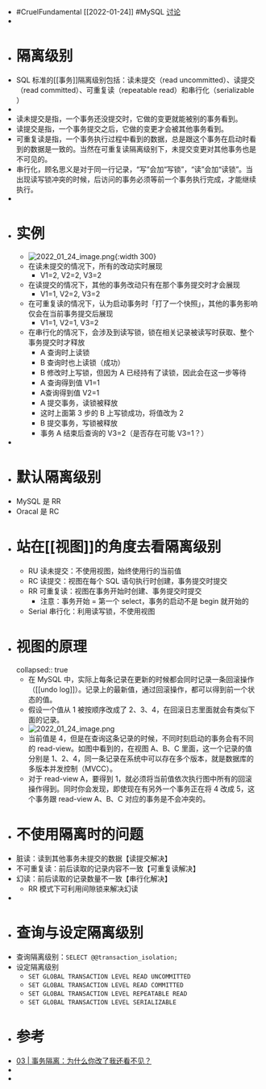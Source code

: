 - #CruelFundamental [[2022-01-24]] #MySQL [讨论](https://github.com/Monsooooon/CruelFundamental/tree/main/homework/202201/24)
-
- # 隔离级别
- SQL 标准的[[事务]]隔离级别包括：读未提交（read uncommitted）、读提交（read committed）、可重复读（repeatable read）和串行化（serializable ）
-
- 读未提交是指，一个事务还没提交时，它做的变更就能被别的事务看到。
- 读提交是指，一个事务提交之后，它做的变更才会被其他事务看到。
- 可重复读是指，一个事务执行过程中看到的数据，总是跟这个事务在启动时看到的数据是一致的。当然在可重复读隔离级别下，未提交变更对其他事务也是不可见的。
- 串行化，顾名思义是对于同一行记录，“写”会加“写锁”，“读”会加“读锁”。当出现读写锁冲突的时候，后访问的事务必须等前一个事务执行完成，才能继续执行。
-
- # 实例
	- ![2022_01_24_image.png](https://cdn.logseq.com/%2Fa738fab4-25bd-41b0-bb53-62a3b83356f256d0c0bf-e879-406d-aaa3-afc96619132f2022_01_24_image.png?Expires=4796634751&Signature=DLRNB8YNNO4QIbAuPZR0~1PobuBnrH8uOZRhOiJ7Tc1VuPuBF34HiUMYtGHTI4L5TF42JUbBHG0YkPIDnevXQ1gG8aMCipOHCAXOBhD7SFPwKnIenoMZyCf8NARCuOFqgF77whbUruMnM6i7giH4e4b49132tM4nFZs6JWdd8ljR8Gsii5oYCoslSiYa4jge6GEiAw6c2-0oxNsQXraJu8n4Fe9OwWvPhfwZDotXWR08znyqTRFxuMhjB0bzXcFAhB8uovCXm85ZJ4tGTMDOuygWsJ0Q5wADy~0iK789Zup7sWPrQnsdWAH9WNcTKMLwKkXi3Huf~UmXC-~nhou-xA__&Key-Pair-Id=APKAJE5CCD6X7MP6PTEA){:width 300}
	- 在读未提交的情况下，所有的改动实时展现
		- V1=2, V2=2, V3=2
	- 在读提交的情况下，其他的事务改动只有在那个事务提交时才会展现
		- V1=1, V2=2, V3=2
	- 在可重复读的情况下，认为启动事务时「打了一个快照」，其他的事务影响仅会在当前事务提交后展现
		- V1=1, V2=1, V3=2
	- 在串行化的情况下，会涉及到读写锁，锁在相关记录被读写时获取、整个事务提交时才释放
		- A 查询时上读锁
		- B 查询时也上读锁（成功）
		- B 修改时上写锁，但因为 A 已经持有了读锁，因此会在这一步等待
		- A 查询得到值 V1=1
		- A查询得到值 V2=1
		- A 提交事务，读锁被释放
		- 这时上面第 3 步的 B 上写锁成功，将值改为 2
		- B 提交事务，写锁被释放
		- 事务 A 结束后查询的 V3=2（是否存在可能 V3=1？）
-
- # 默认隔离级别
- MySQL 是 RR
- Oracal 是 RC
- # 站在[[视图]]的角度去看隔离级别
	- RU 读未提交：不使用视图，始终使用行的当前值
	- RC 读提交：视图在每个 SQL 语句执行时创建，事务提交时提交
	- RR 可重复读：视图在事务开始时创建、事务提交时提交
		- 注意：事务开始 = 第一个 select，事务的启动不是 begin 就开始的
	- Serial 串行化：利用读写锁，不使用视图
- # 视图的原理
  collapsed:: true
	- 在 MySQL 中，实际上每条记录在更新的时候都会同时记录一条回滚操作（[[undo log]]）。记录上的最新值，通过回滚操作，都可以得到前一个状态的值。
	- 假设一个值从 1 被按顺序改成了 2、3、4，在回滚日志里面就会有类似下面的记录。
	- ![2022_01_24_image.png](https://cdn.logseq.com/%2Fa738fab4-25bd-41b0-bb53-62a3b83356f2f5ab665e-2f19-480e-95f3-573b809021df2022_01_24_image.png?Expires=4796635963&Signature=IkmxTjlXniDK6SUMQFQCv3DLBGUmR42HaGpdqZDvVKSAiPiQImPILSANp~-PsqAjd6ZpFy3fmWBjhYnkeoMZOWnmCy6aHsHOVYKCCNttGwoT63j~3erA2HT51dvZJyU1Kgbnmpe2xe8O8rRBffQ8fWV9Zcit9DK-fC~mcL5cR2cICCQCfYEYMXwQw7BBGgK3sSjKHMyuoa7nxaq~e8nbE1S3OWtiNucPniLfkq6fosnjyfHUX2W2lL65b4Pw7oALwUUzF8bTMBpvCePitsk40yd~G2ms~38XDzYqF2QiyTgdqIADkByjFMixo48TxVL1rE9-GMks7i5UEklfeeUorg__&Key-Pair-Id=APKAJE5CCD6X7MP6PTEA)
	- 当前值是 4，但是在查询这条记录的时候，不同时刻启动的事务会有不同的 read-view。如图中看到的，在视图 A、B、C 里面，这一个记录的值分别是 1、2、4，同一条记录在系统中可以存在多个版本，就是数据库的多版本并发控制（MVCC）。
	- 对于 read-view A，要得到 1，就必须将当前值依次执行图中所有的回滚操作得到。同时你会发现，即使现在有另外一个事务正在将 4 改成 5，这个事务跟 read-view A、B、C 对应的事务是不会冲突的。
- # 不使用隔离时的问题
- 脏读：读到其他事务未提交的数据【读提交解决】
- 不可重复读：前后读取的记录内容不一致【可重复读解决】
- 幻读：前后读取的记录数量不一致【串行化解决】
	- RR 模式下可利用间隙锁来解决幻读
-
- # 查询与设定隔离级别
- 查询隔离级别：`SELECT @@transaction_isolation;`
- 设定隔离级别
	- `SET GLOBAL TRANSACTION LEVEL READ UNCOMMITTED`
	- `SET GLOBAL TRANSACTION LEVEL READ COMMITTED`
	- `SET GLOBAL TRANSACTION LEVEL REPEATABLE READ`
	- `SET GLOBAL TRANSACTION LEVEL SERIALIZABLE`
- # 参考
- [03 | 事务隔离：为什么你改了我还看不见？](https://time.geekbang.org/column/article/68963)
-
-
